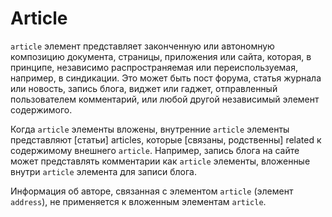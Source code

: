 # Article

`article` элемент представляет законченную или автономную композицию документа, страницы, приложения или сайта, которая, в принципе, независимо распространяемая или переиспользуемая, например, в синдикации. Это может быть пост форума, статья журнала или новость, запись блога, виджет или гаджет, отправленный пользователем комментарий, или любой другой независимый элемент содержимого.

Когда `article` элементы вложены, внутренние `article` элементы представляют [статьи] articles, которые [связаны, родственны] related к содержимому внешнего `article`. Например, запись блога на сайте может представлять комментарии как `article` элементы, вложенные внутри `article` элемента для записи блога.

Информация об авторе, связанная с элементом `article` (элемент `address`), не применяется к вложенным элементам `article`.
